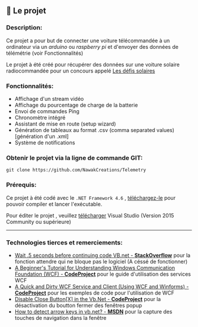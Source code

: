 ## :page_facing_up: Le projet 

### Description:

Ce projet a pour but de connecter une voiture télécommandée à un ordinateur via un *arduino* ou *raspberry pi* et d'envoyer des données de télémétrie (voir Fonctionnalités)

Le projet à été créé pour récupérer des données sur une voiture solaire radiocommandée pour un concours appelé [Les défis solaires](http://www.planete-sciences.org/blogs/defissolaires/)



### Fonctionnalités:

 * Affichage d'un stream vidéo
 * Affichage du pourcentage de charge de la batterie
 * Envoi de commandes Ping
 * Chronomètre intégré
 * Assistant de mise en route (setup wizard)
 * Génération de tableaux au format .csv (comma separated values) [génération d'un .xml]
 * Système de notifications


### Obtenir le projet via la ligne de commande GIT:
```{r, engine='bash', count_lines}
git clone https://github.com/NawakCreations/Telemetry
```

### Prérequis:
Ce projet à été codé avec le `.NET Framework 4.6` , [téléchargez-le](https://github.com/NawakCreations/Telemetry) pour pouvoir compiler et lancer l'exécutable.

Pour éditer le projet , veuillez [télécharger](https://www.visualstudio.com/fr/downloads) Visual Studio (Version 2015 Community ou supérieure)

---

### Technologies tierces et remerciements:

 * [Wait .5 seconds before continuing code VB.net - **StackOverflow**](https://stackoverflow.com/a/36362504) pour la fonction attendre qui ne bloque pas le logiciel (A céssé de fonctionner)
 * [A Beginner's Tutorial for Understanding Windows Communication Foundation (WCF) - **CodeProject**](https://www.codeproject.com/Articles/406096/A-beginners-tutorial-for-understanding-Windows) pour le guide d'utilisation des services WCF
 * [A Quick and Dirty WCF Service and Client (Using WCF and Winforms) - **CodeProject**](https://www.codeproject.com/Articles/18789/A-Quick-and-Dirty-WCF-Service-and-Client-Using-WCF) pour les exemples de code pour l'utilisation de WCF
 * [Disable Close Button[X] in the Vb.Net - **CodeProject**](https://www.codeproject.com/Questions/354393/Disable-Close-Button-X-in-the-Vb-Net) pour la désactivation du boutton fermer des fenêtres popup
 * [How to detect arrow keys in vb.net? - **MSDN**](https://social.msdn.microsoft.com/Forums/windows/en-US/ffeeea42-f6ba-420f-827e-74879fd29b26/how-to-detect-arrow-keys-in-vbnet?forum=winforms) pour la capture des touches de navigation dans la fenêtre 
